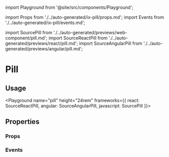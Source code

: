 import Playground from '@site/src/components/Playground';

import Props from './../auto-generated/ix-pill/props.md';
import Events from './../auto-generated/ix-pill/events.md';

import SourcePill from './../auto-generated/previews/web-component/pill.md';
import SourceReactPill from './../auto-generated/previews/react/pill.md';
import SourceAngularPill from './../auto-generated/previews/angular/pill.md';

# Pill

## Usage

<Playground
name="pill" height="24rem"
frameworks={{
  react: SourceReactPill,
  angular: SourceAngularPill,
  javascript: SourcePill
}}>
</Playground>

## Properties

### Props

<Props />

### Events

<Events />
